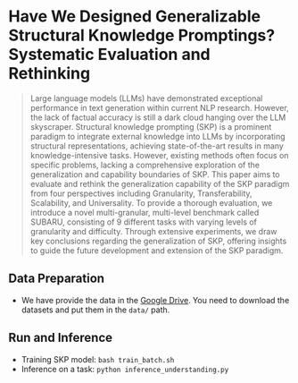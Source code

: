 # Have We Designed Generalizable Structural Knowledge Promptings? Systematic Evaluation and Rethinking

> Large language models (LLMs) have demonstrated exceptional performance in text generation within current NLP research. However, the lack of factual accuracy is still a dark cloud hanging over the LLM skyscraper. Structural knowledge prompting (SKP) is a prominent paradigm to integrate external knowledge into LLMs by incorporating structural representations, achieving state-of-the-art results in many knowledge-intensive tasks. However, existing methods often focus on specific problems, lacking a comprehensive exploration of the generalization and capability boundaries of SKP. This paper aims to evaluate and rethink the generalization capability of the SKP paradigm from four perspectives including Granularity, Transferability, Scalability, and Universality. To provide a thorough evaluation, we introduce a novel multi-granular, multi-level benchmark called SUBARU, consisting of 9 different tasks with varying levels of granularity and difficulty. Through extensive experiments, we draw key conclusions regarding the generalization of SKP, offering insights to guide the future development and extension of the SKP paradigm.

## Data Preparation
- We have provide the data in the [Google Drive](https://drive.google.com/file/d/1zprwx8X2E4r498iUZZob9afYhoPDT24j/view?usp=sharing). You need to download the datasets and put them in the `data/` path.

## Run and Inference

- Training SKP model: `bash train_batch.sh`
- Inference on a task: `python inference_understanding.py`


